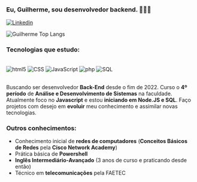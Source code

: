 
### Eu, Guilherme, sou desenvolvedor backend. 🧙🏻‍♂️

[![Linkedin](https://img.shields.io/badge/LinkedIn-0077B5?style=for-the-badge&logo=linkedin&logoColor=white)](https://www.linkedin.com/in/guilherme-perluxo-de-gouvea/)

![Guilherme Top Langs](https://github-readme-stats.vercel.app/api/top-langs/?username=guilhermeperluxodegouvea&layout=compact)

### Tecnologias que estudo:

<div style="display: inline_block"><br/>
    <img aling="center" alt="html5" src="https://img.shields.io/badge/HTML5-E34F26?style=for-the-badge&logo=html5&logoColor=white" />
    <img aling="center" alt="CSS" src="https://img.shields.io/badge/CSS3-1572B6?style=for-the-badge&logo=css3&logoColor=white" />
    <img aling="center" alt="JavaScript" src="https://img.shields.io/badge/JavaScript-F7DF1E?style=for-the-badge&logo=javascript&logoColor=black" />
    <img aling="center" alt="php" src="https://img.shields.io/badge/node.js-339933?style=for-the-badge&logo=Node.js&logoColor=white" />
    <img aling="center" alt="SQL" src="https://img.shields.io/badge/SQL-4479A1?style=for-the-badge&logo=sql&logoColor=white" />
          
          
</div></br>

Buscando ser desenvolvedor **Back-End** desde o fim de 2022. Curso o **4º período** de **Análise e Desenvolvimento de Sistemas** na faculdade.
Atualmente foco no **Javascript** e estou **iniciando em Node.JS e SQL**. Faço projetos com desejo em **evoluir** meu conhecimento e assimilar novas tecnologias.

### Outros conhecimentos:
- Conhecimento inicial de **redes de computadores** (**Conceitos Básicos de Redes** pela **Cisco Network Academy**) <br/>
- Prática básica de **Powershell** <br/>
- **Inglês Intermediário-Avançado** (3 anos de curso e praticando desde então) <br/>
- Técnico em **telecomunicações** pela FAETEC <br/>


